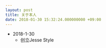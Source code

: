 ```yaml
---
layout: post
title: 关于本人
date: 2018-01-30 15:32:24.000000000 +09:00
---
```


- 2018-1-30
   - 创立Jesse Style
